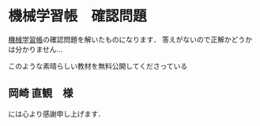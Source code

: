 # 機械学習帳　確認問題
[機械学習帳](https://chokkan.github.io/mlnote/index.html)の確認問題を解いたものになります．
答えがないので正解かどうかは分かりません...

このような素晴らしい教材を無料公開してくださっている
## 岡崎 直観　様
には心より感謝申し上げます．
